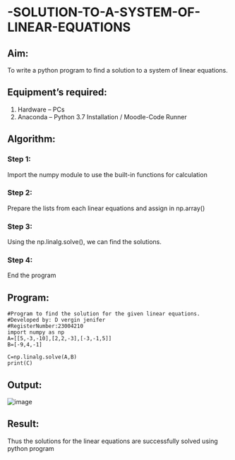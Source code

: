 # -SOLUTION-TO-A-SYSTEM-OF-LINEAR-EQUATIONS
## Aim:
To write a python program to find a solution to a system of linear equations.
## Equipment’s required:
1. 	Hardware – PCs
2. 	Anaconda – Python 3.7 Installation / Moodle-Code Runner
## Algorithm:
### Step 1: 
Import the numpy module to use the built-in functions for calculation
### Step 2: 
Prepare the lists from each linear equations and assign in np.array()
### Step 3: 
Using the np.linalg.solve(), we can find the solutions.
### Step 4: 
End the program
## Program:
```
#Program to find the solution for the given linear equations.
#Developed by: D vergin jenifer
#RegisterNumber:23004210
import numpy as np
A=[[5,-3,-10],[2,2,-3],[-3,-1,5]]
B=[-9,4,-1]

C=np.linalg.solve(A,B)
print(C)

```
## Output:
![image](https://github.com/VerginJenifer/-SOLUTION-TO-A-SYSTEM-OF-LINEAR-EQUATIONS/assets/136251012/5a2ade9c-ab8a-400b-b611-04a229146afb)

## Result: 
Thus the solutions for the linear equations are successfully solved using python program

